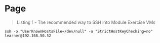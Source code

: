 # Page

> Listing 1 - The recommended way to SSH into Module Exercise VMs

```
ssh -o "UserKnownHostsFile=/dev/null" -o "StrictHostKeyChecking=no" learner@192.168.50.52
```

